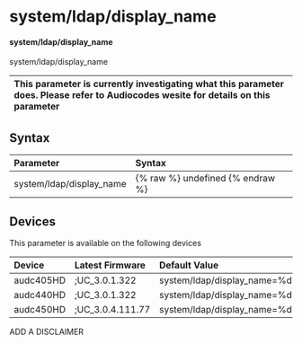 ﻿---
description: system/ldap/display_name
search: false
---

# system/ldap/display_name

#### system/ldap/display_name

system/ldap/display_name


| This parameter is currently investigating what this parameter does. Please refer to Audiocodes wesite for details on this parameter | 
| :--- |

## Syntax
| Parameter | Syntax |
| :--- | :--- |
|system/ldap/display_name | {% raw %} undefined {% endraw %}|

## Devices
This parameter is available on the following devices

| Device | Latest Firmware | Default Value |
|:---|:---|:---|
| audc405HD | ;UC_3.0.1.322 | system/ldap/display_name=%displayname 
| audc440HD | ;UC_3.0.1.322 | system/ldap/display_name=%displayname 
| audc450HD | ;UC_3.0.4.111.77 | system/ldap/display_name=%displayname 

ADD A DISCLAIMER
